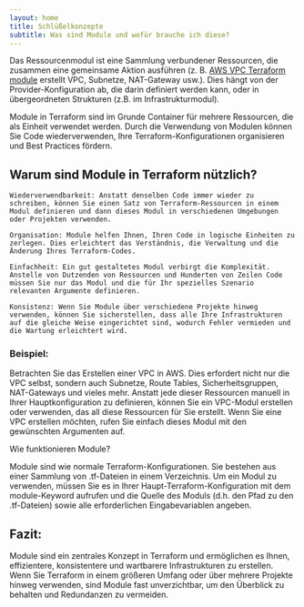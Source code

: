 ```yaml
---
layout: home
title: Schlüßelkonzepte
subtitle: Was sind Module und wofür brauche ich diese?
---
```


Das Ressourcenmodul ist eine Sammlung verbundener Ressourcen, die zusammen eine gemeinsame Aktion ausführen \(z. B. [AWS VPC Terraform module](https://github.com/terraform-aws-modules/terraform-aws-vpc/) erstellt VPC,
Subnetze, NAT-Gateway usw.\). Dies hängt von der Provider-Konfiguration ab, die darin definiert werden kann, oder in übergeordneten Strukturen \(z.B. im Infrastrukturmodul\).


Module in Terraform sind im Grunde Container für mehrere Ressourcen, die als Einheit verwendet werden. Durch die Verwendung von Modulen können Sie Code wiederverwenden, Ihre Terraform-Konfigurationen organisieren und Best Practices fördern.

## Warum sind Module in Terraform nützlich?

    Wiederverwendbarkeit: Anstatt denselben Code immer wieder zu schreiben, können Sie einen Satz von Terraform-Ressourcen in einem Modul definieren und dann dieses Modul in verschiedenen Umgebungen oder Projekten verwenden.

    Organisation: Module helfen Ihnen, Ihren Code in logische Einheiten zu zerlegen. Dies erleichtert das Verständnis, die Verwaltung und die Änderung Ihres Terraform-Codes.

    Einfachheit: Ein gut gestaltetes Modul verbirgt die Komplexität. Anstelle von Dutzenden von Ressourcen und Hunderten von Zeilen Code müssen Sie nur das Modul und die für Ihr spezielles Szenario relevanten Argumente definieren.

    Konsistenz: Wenn Sie Module über verschiedene Projekte hinweg verwenden, können Sie sicherstellen, dass alle Ihre Infrastrukturen auf die gleiche Weise eingerichtet sind, wodurch Fehler vermieden und die Wartung erleichtert wird.

### Beispiel:

Betrachten Sie das Erstellen einer VPC in AWS. Dies erfordert nicht nur die VPC selbst, sondern auch Subnetze, Route Tables, Sicherheitsgruppen, NAT-Gateways und vieles mehr. Anstatt jede dieser Ressourcen manuell in Ihrer Hauptkonfiguration zu definieren, können Sie ein VPC-Modul erstellen oder verwenden, das all diese Ressourcen für Sie erstellt. Wenn Sie eine VPC erstellen möchten, rufen Sie einfach dieses Modul mit den gewünschten Argumenten auf.

Wie funktionieren Module?

Module sind wie normale Terraform-Konfigurationen. Sie bestehen aus einer Sammlung von .tf-Dateien in einem Verzeichnis. Um ein Modul zu verwenden, müssen Sie es in Ihrer Haupt-Terraform-Konfiguration mit dem module-Keyword aufrufen und die Quelle des Moduls (d.h. den Pfad zu den .tf-Dateien) sowie alle erforderlichen Eingabevariablen angeben.

## Fazit:

Module sind ein zentrales Konzept in Terraform und ermöglichen es Ihnen, effizientere, konsistentere und wartbarere Infrastrukturen zu erstellen. Wenn Sie Terraform in einem größeren Umfang oder über mehrere Projekte hinweg verwenden, sind Module fast unverzichtbar, um den Überblick zu behalten und Redundanzen zu vermeiden.

